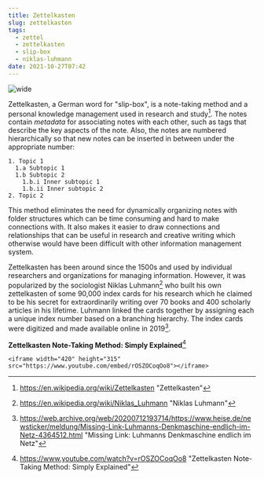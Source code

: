 ```yaml
---
title: Zettelkasten
slug: zettelkasten
tags:
  - zettel
  - zettelkasten
  - slip-box
  - niklas-luhmann
date: 2021-10-27T07:42
---
```



![wide](https://upload.wikimedia.org/wikipedia/commons/3/33/Zettelkasten_%28514941699%29.jpg "image from Wikimedia Commons (cc)")

Zettelkasten, a German word for "slip-box", is a note-taking method and
a personal knowledge management used in research and study[^1]. The notes
contain _metadata_ for associating notes with each other, such as tags that
describe the key aspects of the note. Also, the notes are numbered
hierarchically so that new notes can be inserted in between under the
appropriate number:

```
1. Topic 1
  1.a Subtopic 1
  1.b Subtopic 2
    1.b.i Inner subtopic 1
    1.b.ii Inner subtopic 2
2. Topic 2
```

This method eliminates the need for dynamically organizing notes with folder
structures which can be time consuming and hard to make connections with. It
also makes it easier to draw connections and relationships that can be useful in
research and creative writing which otherwise would have been difficult with
other information management system.

Zettelkasten has been around since the 1500s and used by individual researchers
and organizations for managing information. However, it was popularized by the
sociologist Niklas Luhmann[^2] who built his own zettelkasten of some 90,000
index cards for his research which he claimed to be his secret for
extraordinarily writing over 70 books and 400 scholarly articles in his
lifetime. Luhmann linked the cards together by assigning each a unique index
number based on a branching hierarchy. The index cards were digitized and made
available online in 2019[^3].

**Zettelkasten Note-Taking Method: Simply Explained**[^4]

``` {=html}
<iframe width="420" height="315" src="https://www.youtube.com/embed/rOSZOCoqOo8"></iframe>
```


[^1]: https://en.wikipedia.org/wiki/Zettelkasten "Zettelkasten"
[^2]: https://en.wikipedia.org/wiki/Niklas_Luhmann "Niklas Luhmann"
[^3]: https://web.archive.org/web/20200712193714/https://www.heise.de/newsticker/meldung/Missing-Link-Luhmanns-Denkmaschine-endlich-im-Netz-4364512.html "Missing Link: Luhmanns Denkmaschine endlich im Netz"
[^4]: https://www.youtube.com/watch?v=rOSZOCoqOo8 "Zettelkasten Note-Taking Method: Simply Explained"
